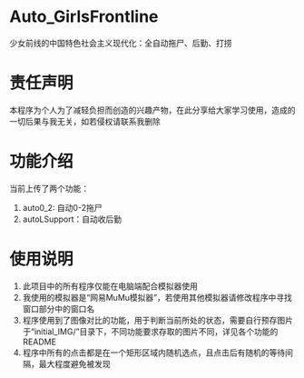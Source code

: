 # Auto_GirlsFrontline
少女前线的中国特色社会主义现代化：全自动拖尸、后勤、打捞

# 责任声明
本程序为个人为了减轻负担而创造的兴趣产物，在此分享给大家学习使用，造成的一切后果与我无关，如若侵权请联系我删除

# 功能介绍
当前上传了两个功能：
1. auto0_2: 自动0-2拖尸
2. autoLSupport：自动收后勤

# 使用说明
1. 此项目中的所有程序仅能在电脑端配合模拟器使用
2. 我使用的模拟器是“网易MuMu模拟器”，若使用其他模拟器请修改程序中寻找窗口部分中的窗口名
3. 程序使用到了图像对比的功能，用于判断当前所处的状态，需要自行预存图片于“initial_IMG/”目录下，不同功能要求存取的图片不同，详见各个功能的README
4. 程序中所有的点击都是在一个矩形区域内随机选点，且点击后有随机的等待间隔，最大程度避免被发现

